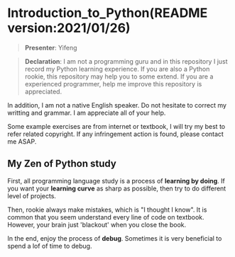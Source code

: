 # Introduction_to_Python(README version:2021/01/26)

>**Presenter**: Yifeng

>**Declaration**: I am not a programming guru and in this repository I just record my Python learning experience. If you are also a Python rookie, this repository may help you to some extend. If you are a experienced programmer, help me improve this repository is appreciated.

In addition, I am not a native English speaker. Do not hesitate to correct my writting and grammar. I am appreciate all of your help.

Some example exercises are from internet or textbook, I will try my best to refer related copyright. If any infringement action is found, please contact me ASAP.


## My Zen of Python study

First, all programming language study is a process of **learning by doing**. If you want your **learning curve** as sharp as possible, then try to do different level of projects. 

Then, rookie always make mistakes, which is "I thought I know". It is common that you seem understand every line of code on textbook. However, your brain just 'blackout' when you close the book.

In the end, enjoy the process of **debug**. Sometimes it is very beneficial to spend a lof of time to debug.
